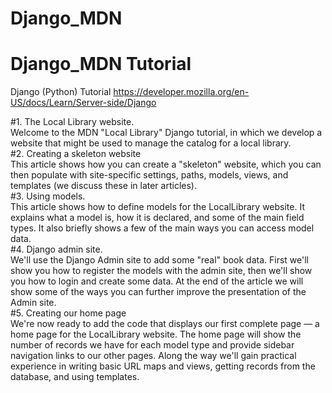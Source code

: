 # Django_MDN
Django_MDN Tutorial
============================
Django (Python) Tutorial
https://developer.mozilla.org/en-US/docs/Learn/Server-side/Django

#1. The Local Library website.   
    Welcome to the MDN "Local Library" Django tutorial, in which we develop a website that might be used 
    to manage the catalog for a local library.  
#2. Creating a skeleton website  
    This article shows how you can create a "skeleton" website, which you can then populate with site-specific
    settings, paths, models, views, and templates (we discuss these in later articles).  
#3. Using models.  
    This article shows how to define models for the LocalLibrary website. It explains what a model is, 
    how it is declared, and some of the main field types. It also briefly shows a few of the main ways you can 
    access model data.  
#4. Django admin site.  
    We'll use the Django Admin site to add some "real" book data. First we'll show you how to register the models 
    with the admin site, then we'll show you how to login and create some data. At the end of the article we will 
    show some of the ways you can further improve the presentation of the Admin site.  
#5. Creating our home page  
    We're now ready to add the code that displays our first complete page — a home page for the LocalLibrary website.
    The home page will show the number of records we have for each model type and provide sidebar navigation links 
    to our other pages. Along the way we'll gain practical experience in writing basic URL maps and views, 
    getting records from the database, and using templates.  
